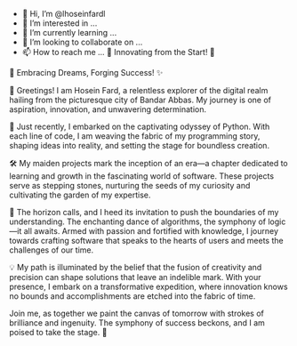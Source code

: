 - 👋 Hi, I’m @lhoseinfardl
- 👀 I’m interested in ...
- 🌱 I’m currently learning ...
- 💞️ I’m looking to collaborate on ...
- 📫 How to reach me ...
🚀 Innovating from the Start! 🌟

🌟 Embracing Dreams, Forging Success! ✨

👋 Greetings! I am Hosein Fard, a relentless explorer of the digital realm hailing from the picturesque city of Bandar Abbas. My journey is one of aspiration, innovation, and unwavering determination.

🌱 Just recently, I embarked on the captivating odyssey of Python. With each line of code, I am weaving the fabric of my programming story, shaping ideas into reality, and setting the stage for boundless creation.

🛠 My maiden projects mark the inception of an era—a chapter dedicated to learning and growth in the fascinating world of software. These projects serve as stepping stones, nurturing the seeds of my curiosity and cultivating the garden of my expertise.

🔭 The horizon calls, and I heed its invitation to push the boundaries of my understanding. The enchanting dance of algorithms, the symphony of logic—it all awaits. Armed with passion and fortified with knowledge, I journey towards crafting software that speaks to the hearts of users and meets the challenges of our time.

💡 My path is illuminated by the belief that the fusion of creativity and precision can shape solutions that leave an indelible mark. With your presence, I embark on a transformative expedition, where innovation knows no bounds and accomplishments are etched into the fabric of time.

Join me, as together we paint the canvas of tomorrow with strokes of brilliance and ingenuity. The symphony of success beckons, and I am poised to take the stage. 🚀

<!---
lhoseinfardl/lhoseinfardl is a ✨ special ✨ repository because its `README.md` (this file) appears on your GitHub profile.
You can click the Preview link to take a look at your changes.
--->
